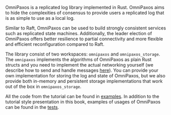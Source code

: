 OmniPaxos is a replicated log library implemented in Rust. OmniPaxos aims to hide the complexities of consensus to provide users a replicated log that is as simple to use as a local log. 

Similar to Raft, OmniPaxos can be used to build strongly consistent services such as replicated state machines. Additionally, the leader election of OmniPaxos offers better resilience to partial connectivity and more flexible and efficient reconfiguration compared to Raft.

The library consist of two workspaces: `omnipaxos` and `omnipaxos_storage`. The `omnipaxos` implements the algorithms of OmniPaxos as plain Rust structs and you need to implement the actual networking yourself (we describe how to send and handle messages [here](omnipaxos/communication.md)). You can provide your own implementation for storing the log and state of OmniPaxos, but we also provide both in-memory and persistent storage implementations that work out of the box in `omnipaxos_storage`.

All the code from the tutorial can be found in [examples](https://github.com/haraldng/omnipaxos/tree/master/examples). In addition to the tutorial style presentation in this book, examples of usages of OmniPaxos can be found in the [tests](https://github.com/haraldng/omnipaxos/tree/master/tests).